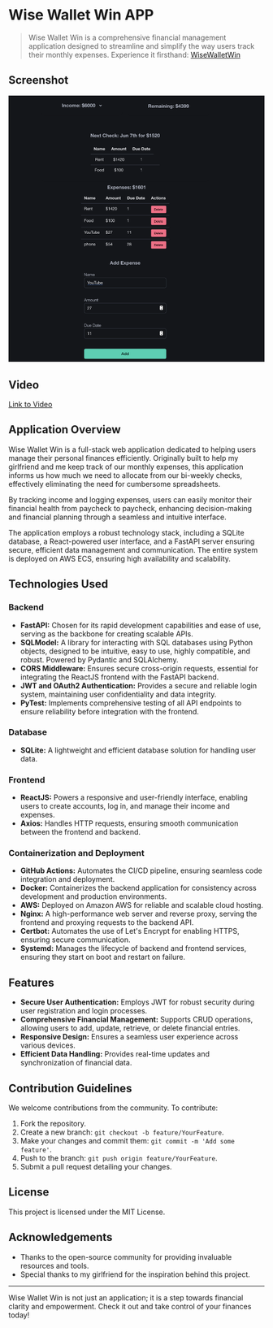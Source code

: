 # Wise Wallet Win APP

> Wise Wallet Win is a comprehensive financial management application designed to streamline and simplify the way users track their monthly expenses. Experience it firsthand: [WiseWalletWin](https://wisewalletwin.com)

## Screenshot

![Alt](./images/screenshot.png)

## Video

[Link to Video](./images/video.mov)

## Application Overview

Wise Wallet Win is a full-stack web application dedicated to helping users manage their personal finances efficiently. Originally built to help my girlfriend and me keep track of our monthly expenses, this application informs us how much we need to allocate from our bi-weekly checks, effectively eliminating the need for cumbersome spreadsheets.

By tracking income and logging expenses, users can easily monitor their financial health from paycheck to paycheck, enhancing decision-making and financial planning through a seamless and intuitive interface.

The application employs a robust technology stack, including a SQLite database, a React-powered user interface, and a FastAPI server ensuring secure, efficient data management and communication. The entire system is deployed on AWS ECS, ensuring high availability and scalability.

## Technologies Used

### Backend

- **FastAPI:** Chosen for its rapid development capabilities and ease of use, serving as the backbone for creating scalable APIs.
- **SQLModel:** A library for interacting with SQL databases using Python objects, designed to be intuitive, easy to use, highly compatible, and robust. Powered by Pydantic and SQLAlchemy.
- **CORS Middleware:** Ensures secure cross-origin requests, essential for integrating the ReactJS frontend with the FastAPI backend.
- **JWT and OAuth2 Authentication:** Provides a secure and reliable login system, maintaining user confidentiality and data integrity.
- **PyTest:** Implements comprehensive testing of all API endpoints to ensure reliability before integration with the frontend.

### Database

- **SQLite:** A lightweight and efficient database solution for handling user data.

### Frontend

- **ReactJS:** Powers a responsive and user-friendly interface, enabling users to create accounts, log in, and manage their income and expenses.
- **Axios:** Handles HTTP requests, ensuring smooth communication between the frontend and backend.

### Containerization and Deployment

- **GitHub Actions:** Automates the CI/CD pipeline, ensuring seamless code integration and deployment.
- **Docker:** Containerizes the backend application for consistency across development and production environments.
- **AWS:** Deployed on Amazon AWS for reliable and scalable cloud hosting.
- **Nginx:** A high-performance web server and reverse proxy, serving the frontend and proxying requests to the backend API.
- **Certbot:** Automates the use of Let's Encrypt for enabling HTTPS, ensuring secure communication.
- **Systemd:** Manages the lifecycle of backend and frontend services, ensuring they start on boot and restart on failure.

## Features

- **Secure User Authentication:** Employs JWT for robust security during user registration and login processes.
- **Comprehensive Financial Management:** Supports CRUD operations, allowing users to add, update, retrieve, or delete financial entries.
- **Responsive Design:** Ensures a seamless user experience across various devices.
- **Efficient Data Handling:** Provides real-time updates and synchronization of financial data.

## Contribution Guidelines

We welcome contributions from the community. To contribute:

1. Fork the repository.
2. Create a new branch: `git checkout -b feature/YourFeature`.
3. Make your changes and commit them: `git commit -m 'Add some feature'`.
4. Push to the branch: `git push origin feature/YourFeature`.
5. Submit a pull request detailing your changes.

## License

This project is licensed under the MIT License.

## Acknowledgements

- Thanks to the open-source community for providing invaluable resources and tools.
- Special thanks to my girlfriend for the inspiration behind this project.

---

Wise Wallet Win is not just an application; it is a step towards financial clarity and empowerment. Check it out and take control of your finances today!
